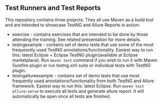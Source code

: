 ## Test Runners and Test Reports

This repository contains three projects. They all use Maven as a build tool and are intended to showcase TestNG and Allure Reports in action:
- exercise - contains exercises that are intended to be done by those attending the training. See related presentation for more details.
- testngexample - contains set of demo tests that use some of the most frequesntly used TestNG annotations/functionality. 
Easiest way to run this: latest Eclipse + Eclipse TestNG plugin(available at Eclipse marketplace). Run `maven test` command if you wish to run it with Maven Surefire plugin or run testng.xml suite or individual tests with TestNG plugin.
- testngallureexample - contains set of demo tests that use most frequently used annotations/functionality from both TestNG and Allure framework. Easiest way to run this: latest Eclipse. Run `maven test allure:serve` to execute all tests and generate allure report. It will automatically be open once all tests are finished. 
